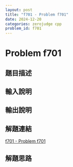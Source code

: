 ```yaml
---
layout: post
title: "f701 - Problem f701"
date: 2024-12-20
categories: zerojudge cpp
problem_id: f701
---
```


# Problem f701

## 題目描述



## 輸入說明



## 輸出說明



## 解題連結

[f701 - Problem f701](https://zerojudge.tw/ShowProblem?problemid=f701)

## 解題思路

